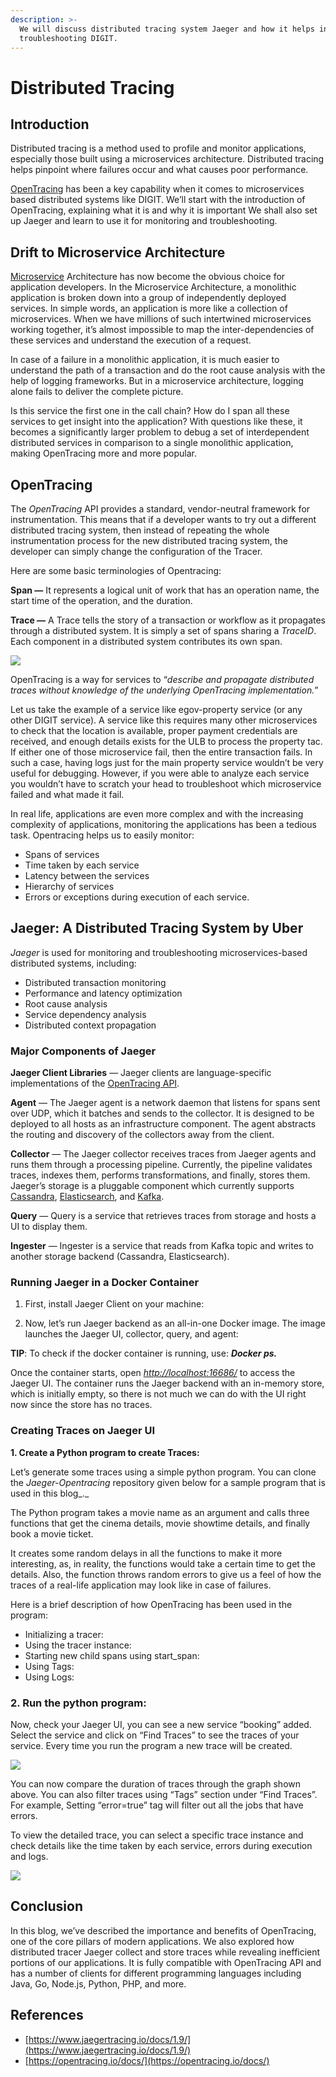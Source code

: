 ```yaml
---
description: >-
  We will discuss distributed tracing system Jaeger and how it helps in
  troubleshooting DIGIT.
---
```


# Distributed Tracing

## Introduction <a id="56dd"></a>

Distributed tracing is a method used to profile and monitor applications, especially those built using a microservices architecture. Distributed tracing helps pinpoint where failures occur and what causes poor performance.

[OpenTracing](https://opentracing.io/) has been a key capability when it comes to microservices based distributed systems like DIGIT. We’ll start with the introduction of OpenTracing, explaining what it is and why it is important  We shall also set up Jaeger and learn to use it for monitoring and troubleshooting.

## Drift to Microservice Architecture <a id="b114"></a>

[Microservice](https://en.wikipedia.org/wiki/Microservices) Architecture has now become the obvious choice for application developers. In the Microservice Architecture, a monolithic application is broken down into a group of independently deployed services. In simple words, an application is more like a collection of microservices. When we have millions of such intertwined microservices working together, it’s almost impossible to map the inter-dependencies of these services and understand the execution of a request.

In case of a failure in a monolithic application, it is much easier to understand the path of a transaction and do the root cause analysis with the help of logging frameworks. But in a microservice architecture, logging alone fails to deliver the complete picture.

Is this service the first one in the call chain? How do I span all these services to get insight into the application? With questions like these, it becomes a significantly larger problem to debug a set of interdependent distributed services in comparison to a single monolithic application, making OpenTracing more and more popular.

## OpenTracing <a id="9a2f"></a>

The _OpenTracing_ API provides a standard, vendor-neutral framework for instrumentation. This means that if a developer wants to try out a different distributed tracing system, then instead of repeating the whole instrumentation process for the new distributed tracing system, the developer can simply change the configuration of the Tracer.

Here are some basic terminologies of Opentracing:

**Span —** It represents a logical unit of work that has an operation name, the start time of the operation, and the duration.

**Trace —** A Trace tells the story of a transaction or workflow as it propagates through a distributed system. It is simply a set of spans sharing a _TraceID_. Each component in a distributed system contributes its own span.

![](../../.gitbook/assets/image%20%2880%29.png)

OpenTracing is a way for services to “_describe and propagate distributed traces without knowledge of the underlying OpenTracing implementation._”

Let us take the example of a service like egov-property service \(or any other DIGIT service\). A service like this requires many other microservices to check that the location is available, proper payment credentials are received, and enough details exists for the ULB to process the property tac. If either one of those microservice fail, then the entire transaction fails. In such a case, having logs just for the main property service wouldn’t be very useful for debugging. However, if you were able to analyze each service you wouldn’t have to scratch your head to troubleshoot which microservice failed and what made it fail.

In real life, applications are even more complex and with the increasing complexity of applications, monitoring the applications has been a tedious task. Opentracing helps us to easily monitor:

* Spans of services
* Time taken by each service
* Latency between the services
* Hierarchy of services
* Errors or exceptions during execution of each service.

## Jaeger: A Distributed Tracing System by Uber <a id="b6c5"></a>

_Jaeger_ is used for monitoring and troubleshooting microservices-based distributed systems, including:

* Distributed transaction monitoring
* Performance and latency optimization
* Root cause analysis
* Service dependency analysis
* Distributed context propagation

### Major Components of Jaeger <a id="96f8"></a>

**Jaeger Client Libraries** — Jaeger clients are language-specific implementations of the [OpenTracing API](http://opentracing.io/).

**Agent** — The Jaeger agent is a network daemon that listens for spans sent over UDP, which it batches and sends to the collector. It is designed to be deployed to all hosts as an infrastructure component. The agent abstracts the routing and discovery of the collectors away from the client.

**Collector** — The Jaeger collector receives traces from Jaeger agents and runs them through a processing pipeline. Currently, the pipeline validates traces, indexes them, performs transformations, and finally, stores them. Jaeger’s storage is a pluggable component which currently supports [Cassandra](https://www.jaegertracing.io/docs/1.8/deployment#cassandra), [Elasticsearch](https://www.jaegertracing.io/docs/1.8/deployment#elasticsearch), and [Kafka](https://www.jaegertracing.io/docs/1.8/deployment#kafka).

**Query** — Query is a service that retrieves traces from storage and hosts a UI to display them.

**Ingester** — Ingester is a service that reads from Kafka topic and writes to another storage backend \(Cassandra, Elasticsearch\).

### Running Jaeger in a Docker Container <a id="f5dc"></a>

1. First, install Jaeger Client on your machine:

2. Now, let’s run Jaeger backend as an all-in-one Docker image. The image launches the Jaeger UI, collector, query, and agent:

**TIP**: To check if the docker container is running, use: _**Docker ps.**_

Once the container starts, open [_http://localhost:16686/_](http://127.0.0.1:16686/) to access the Jaeger UI. The container runs the Jaeger backend with an in-memory store, which is initially empty, so there is not much we can do with the UI right now since the store has no traces.

### Creating Traces on Jaeger UI <a id="4c67"></a>

**1. Create a Python program to create Traces:**

Let’s generate some traces using a simple python program. You can clone the _Jaeger-Opentracing_ repository given below for a sample program that is used in this blog_._

The Python program takes a movie name as an argument and calls three functions that get the cinema details, movie showtime details, and finally book a movie ticket.

It creates some random delays in all the functions to make it more interesting, as, in reality, the functions would take a certain time to get the details. Also, the function throws random errors to give us a feel of how the traces of a real-life application may look like in case of failures.

Here is a brief description of how OpenTracing has been used in the program:

* Initializing a tracer:
* Using the tracer instance:
* Starting new child spans using start\_span:
* Using Tags:
* Using Logs:

### **2. Run the python program:** <a id="e822"></a>

Now, check your Jaeger UI, you can see a new service “booking” added. Select the service and click on “Find Traces” to see the traces of your service. Every time you run the program a new trace will be created.

![](../../.gitbook/assets/image%20%2881%29.png)

You can now compare the duration of traces through the graph shown above. You can also filter traces using “Tags” section under “Find Traces”. For example, Setting “error=true” tag will filter out all the jobs that have errors.

To view the detailed trace, you can select a specific trace instance and check details like the time taken by each service, errors during execution and logs.

![](../../.gitbook/assets/image%20%2882%29.png)

## Conclusion <a id="362c"></a>

In this blog, we’ve described the importance and benefits of OpenTracing, one of the core pillars of modern applications. We also explored how distributed tracer Jaeger collect and store traces while revealing inefficient portions of our applications. It is fully compatible with OpenTracing API and has a number of clients for different programming languages including Java, Go, Node.js, Python, PHP, and more.

## References <a id="a9a5"></a>

* [https://www.jaegertracing.io/docs/1.9/](https://www.jaegertracing.io/docs/1.9/)
* [https://opentracing.io/docs/](https://opentracing.io/docs/)

